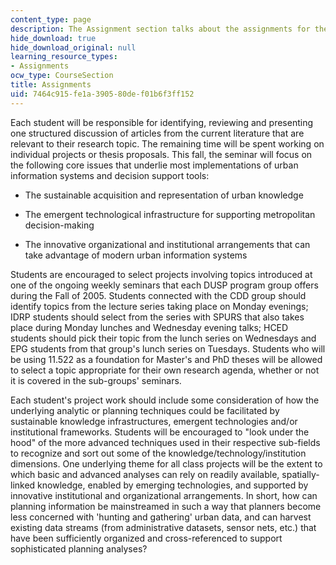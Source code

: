 ```yaml
---
content_type: page
description: The Assignment section talks about the assignments for the students.
hide_download: true
hide_download_original: null
learning_resource_types:
- Assignments
ocw_type: CourseSection
title: Assignments
uid: 7464c915-fe1a-3905-80de-f01b6f3ff152
---
```


Each student will be responsible for identifying, reviewing and presenting one structured discussion of articles from the current literature that are relevant to their research topic. The remaining time will be spent working on individual projects or thesis proposals. This fall, the seminar will focus on the following core issues that underlie most implementations of urban information systems and decision support tools:

*   The sustainable acquisition and representation of urban knowledge
    
*   The emergent technological infrastructure for supporting metropolitan decision-making
    
*   The innovative organizational and institutional arrangements that can take advantage of modern urban information systems
    

Students are encouraged to select projects involving topics introduced at one of the ongoing weekly seminars that each DUSP program group offers during the Fall of 2005. Students connected with the CDD group should identify topics from the lecture series taking place on Monday evenings; IDRP students should select from the series with SPURS that also takes place during Monday lunches and Wednesday evening talks; HCED students should pick their topic from the lunch series on Wednesdays and EPG students from that group's lunch series on Tuesdays. Students who will be using 11.522 as a foundation for Master's and PhD theses will be allowed to select a topic appropriate for their own research agenda, whether or not it is covered in the sub-groups' seminars.

Each student's project work should include some consideration of how the underlying analytic or planning techniques could be facilitated by sustainable knowledge infrastructures, emergent technologies and/or institutional frameworks. Students will be encouraged to "look under the hood" of the more advanced techniques used in their respective sub-fields to recognize and sort out some of the knowledge/technology/institution dimensions. One underlying theme for all class projects will be the extent to which basic and advanced analyses can rely on readily available, spatially-linked knowledge, enabled by emerging technologies, and supported by innovative institutional and organizational arrangements. In short, how can planning information be mainstreamed in such a way that planners become less concerned with 'hunting and gathering' urban data, and can harvest existing data streams (from administrative datasets, sensor nets, etc.) that have been sufficiently organized and cross-referenced to support sophisticated planning analyses?